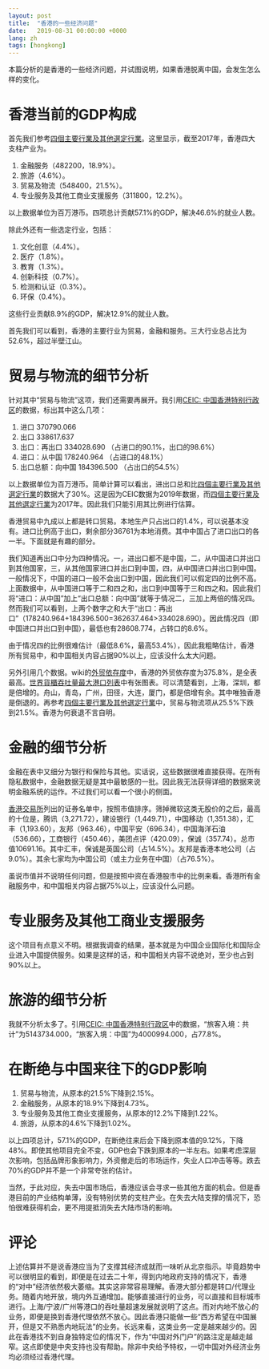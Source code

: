 ```yaml
---
layout: post
title:  "香港的一些经济问题"
date:   2019-08-31 00:00:00 +0000
lang: zh
tags: [hongkong]
---
```

本篇分析的是香港的一些经济问题，并试图说明，如果香港脱离中国，会发生怎么样的变化。

# 香港当前的GDP构成

首先我们参考[四個主要行業及其他選定行業][四個主要行業及其他選定行業]。这里显示，截至2017年，香港四大支柱产业为。

1. 金融服务（482200，18.9%）。
2. 旅游（4.6%）。
3. 贸易及物流（548400，21.5%）。
4. 专业服务及其他工商业支援服务（311800，12.2%）。

以上数据单位为百万港币。四项总计贡献57.1%的GDP，解决46.6%的就业人数。

除此外还有一些选定行业，包括：

1. 文化创意（4.4%）。
2. 医疗（1.8%）。
3. 教育（1.3%）。
4. 创新科技（0.7%）。
5. 检测和认证（0.3%）。
6. 环保（0.4%）。

这些行业贡献8.9%的GDP，解决12.9%的就业人数。

首先我们可以看到，香港的主要行业为贸易，金融和服务。三大行业总占比为52.6%，超过半壁江山。

# 贸易与物流的细节分析

针对其中“贸易与物流”这项，我们还需要再展开。我引用[CEIC: 中国香港特别行政区][CEIC: 中国香港特别行政区]的数据，标出其中这么几项：

1. 进口 370790.066
2. 出口 338617.637
3. 出口：再出口 334028.690 （占进口的90.1%，出口的98.6%）
4. 进口：从中国 178240.964 （占进口的48.1%）
5. 出口总额：向中国 184396.500 （占出口的54.5%）

以上数据单位为百万港币。简单计算可以看出，进出口总和比[四個主要行業及其他選定行業][四個主要行業及其他選定行業]的数据大了30%。这是因为CEIC数据为2019年数据，而[四個主要行業及其他選定行業][四個主要行業及其他選定行業]为2017年。因此我们只能引用其比例进行估算。

香港贸易中九成以上都是转口贸易。本地生产只占出口的1.4%，可以说基本没有。进口比例高于出口，剩余部分36761为本地消费。其中中国占了进口出口的各一半。下面就是有趣的部分。

我们知道再出口中分为四种情况。一，进出口都不是中国，二，从中国进口并出口到其他国家，三，从其他国家进口并出口到中国，四，从中国进口并出口到中国。一般情况下，中国的进口一般不会出口到中国，因此我们可以假定四的比例不高。上面数据中，从中国进口等于二和四之和，出口到中国等于三和四之和。因此我们将“进口：从中国”加上“出口总额：向中国”就等于情况二，三加上两倍的情况四。然而我们可以看到，上两个数字之和大于“出口：再出口”（178240.964+184396.500=362637.464>334028.690）。因此情况四（即中国进口并出口到中国），最低也有28608.774，占转口的8.6%。

由于情况四的比例很难估计（最低8.6%，最高53.4%），因此我粗略估计，香港所有贸易中，和中国相关内容占据90%以上，应该没什么太大问题。

另外引用几个数据。wiki的[外贸依存度][外贸依存度]中，香港的外贸依存度为375.8%，是全表最高。[世界貨櫃吞吐量最大港口列表][世界貨櫃吞吐量最大港口列表]中有张图表。可以清楚看到，上海，深圳，都是倍增的。舟山，青岛，广州，田径，大连，厦门，都是倍增有余。其中唯独香港是倒退的。再参考[四個主要行業及其他選定行業][四個主要行業及其他選定行業]中，贸易与物流项从25.5%下跌到21.5%。香港为何衰退不言自明。

# 金融的细节分析

金融在表中又细分为银行和保险与其他。实话说，这些数据很难直接获得。在所有隐私数据中，金融数据无疑是其中最敏感的一批。因此我无法获得详细的数据来说明金融系统的运作。不过我们可以看一个很小的侧面。

[香港交易所][香港交易所]列出的证券名单中，按照市值排序。筛掉微软这类无股价的之后，最高的十位是，腾讯（3,271.72），建设银行（1,449.71），中国移动（1,351.38），汇丰（1,193.60），友邦（963.46），中国平安（696.34），中国海洋石油（536.66），工商银行（450.46），美团点评（420.09），保诚（357.74）。总市值10691.16。其中汇丰，保诚是英国公司（占14.5%）。友邦是香港本地公司（占9.0%）。其余七家均为中国公司（或主力业务在中国）（占76.5%）。

虽说市值并不说明任何问题，但是按照中资在香港股市中的比例来看。香港所有金融服务中，和中国相关内容占据75%以上，应该没什么问题。

# 专业服务及其他工商业支援服务

这个项目有点意义不明。根据我调查的结果，基本就是为中国企业国际化和国际企业进入中国提供服务。如果是这样的话，和中国相关内容不说绝对，至少也占到90%以上。

# 旅游的细节分析

我就不分析太多了。引用[CEIC: 中国香港特别行政区][CEIC: 中国香港特别行政区]中的数据，“旅客入境：共计”为5143734.000，“旅客入境：中国”为4000994.000，占77.8%。

# 在断绝与中国来往下的GDP影响

1. 贸易与物流，从原本的21.5%下降到2.15%。
2. 金融服务，从原本的18.9%下降到4.73%。
3. 专业服务及其他工商业支援服务，从原本的12.2%下降到1.22%。
4. 旅游，从原本的4.6%下降到1.02%。

以上四项总计，57.1%的GDP，在断绝往来后会下降到原本值的9.12%，下降48%。即使其他项目完全不变，GDP也会下跌到原本的一半左右。如果考虑深层次影响，包括品牌形象影响力，外资撤走后的市场运作，失业人口冲击等等。跌去70%的GDP并不是一个非常夸张的估计。

当然，于此对应，失去中国市场后，香港应该会寻求一些其他方面的机会。但是香港目前的产业结构单薄，没有特别优势的支柱产业。在失去大陆支撑的情况下，恐怕很难获得机会，更不用提抵消失去大陆市场的影响。

# 评论

上述估算并不是说香港应当为了支撑其经济成就而一味听从北京指示。毕竟趋势中可以很明显的看到，即便是在过去二十年，得到内地政府支持的情况下，香港的“对中”经济依然极大萎缩。其实这非常容易理解。香港大部分都是转口/代理业务。随着内地开放，境内外互通增加。能够直接进行的业务，可以直接和目标城市进行。上海/宁波/广州等港口的吞吐量超速发展就说明了这点。而对内地不放心的业务，即便是换到香港代理依然不放心。因此香港只能做一些“西方希望在中国展开，但是又不熟悉内地玩法”的业务。长远来看，这类业务一定是越来越少的。因此在香港找不到自身独特定位的情况下，作为“中国对外门户”的路注定是越走越窄。这点即使是中央支持也没有帮助。除非中央给予特权，一切中国对外经济业务均必须经过香港代理。

[四個主要行業及其他選定行業]: https://www.censtatd.gov.hk/hkstat/sub/sp80_tc.jsp?productCode=FA100099
[CEIC: 中国香港特别行政区]: https://www.ceicdata.com/zh-hans/country/hong-kong
[外贸依存度]: https://zh.wikipedia.org/wiki/%E5%A4%96%E8%B4%B8%E4%BE%9D%E5%AD%98%E5%BA%A6
[世界貨櫃吞吐量最大港口列表]: https://zh.wikipedia.org/zh-tw/%E4%B8%96%E7%95%8C%E8%B2%A8%E6%AB%83%E5%90%9E%E5%90%90%E9%87%8F%E6%9C%80%E5%A4%A7%E6%B8%AF%E5%8F%A3%E5%88%97%E8%A1%A8
[香港交易所]: https://www.hkex.com.hk/?sc_lang=zh-HK
